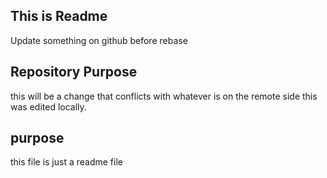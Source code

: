 ## This is Readme 


Update something on github before rebase 


## Repository Purpose 

this will be a change that conflicts with whatever is on the remote side this was edited locally. 
## purpose 

this file is just a readme file 


